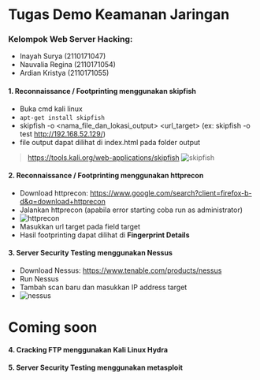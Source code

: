 # Tugas Demo Keamanan Jaringan
### Kelompok **Web Server Hacking**:
- Inayah Surya (2110171047)
- Nauvalia Regina (2110171054)
- Ardian Kristya (2110171055)

#### 1. Reconnaissance / Footprinting menggunakan skipfish
- Buka cmd kali linux
- `apt-get install skipfish`
- skipfish -o <nama_file_dan_lokasi_output> <url_target> (ex: skipfish -o test http://192.168.52.129/)
- file output dapat dilihat di index.html pada folder output
> https://tools.kali.org/web-applications/skipfish
![skipfish](https://i.ytimg.com/vi/parEtY4ncCg/maxresdefault.jpg)

#### 2. Reconnaissance / Footprinting menggunakan httprecon
- Download httprecon: https://www.google.com/search?client=firefox-b-d&q=download+httprecon
- Jalankan httprecon (apabila error starting coba run as administrator)
- ![httprecon](https://www.computec.ch/projekte/httprecon/introduction/screenshot.png)
- Masukkan url target pada field target
- Hasil footprinting dapat dilihat di **Fingerprint Details**

#### 3. Server Security Testing menggunakan Nessus
- Download Nessus: https://www.tenable.com/products/nessus
- Run Nessus
- Tambah scan baru dan masukkan IP address target
- ![nessus](https://www.tenable.com/sites/all/themes/tenablefourteen/img/nessus/nessus-live-results_large.png)

# Coming soon
#### 4. Cracking FTP menggunakan Kali Linux Hydra

#### 5. Server Security Testing menggunakan metasploit
